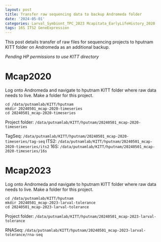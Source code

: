 ```yaml
---
layout: post
title: Transfer raw sequencing data to backup Andromeda folder 
date: '2024-05-01'
categories: Larval_Symbiont_TPC_2023 Mcapitata_EarlyLifeHistory_2020
tags: 16S ITS2 GeneExpression 
---
```


This post details transfer of raw files for sequencing projects to hputnam KITT folder on Andromeda as an additional backup.   


*Pending HP permissions to use KITT directory*  

# Mcap2020

Log onto Andromeda and navigate to hputnam KITT folder where raw data needs to live. Make a folder for this project.    

```
cd /data/putnamlab/KITT/hputnam
mkdir 20240501_mcap-2020-timeseries 
cd 20240501_mcap-2020-timeseries
```

Project folder: `/data/putnamlab/KITT/hputnam/20240501_mcap-2020-timeseries`

TagSeq: `/data/putnamlab/KITT/hputnam/20240501_mcap-2020-timeseries/tag-seq`
ITS2: `/data/putnamlab/KITT/hputnam/20240501_mcap-2020-timeseries/its2`
16S: `/data/putnamlab/KITT/hputnam/20240501_mcap-2020-timeseries/16s`



# Mcap2023

Log onto Andromeda and navigate to hputnam KITT folder where raw data needs to live. Make a folder for this project.    

```
cd /data/putnamlab/KITT/hputnam
mkdir 20240501_mcap-2023-larval-tolerance 
cd 20240501_mcap-2023-larval-tolerance
```

Project folder: `/data/putnamlab/KITT/hputnam/20240501_mcap-2023-larval-tolerance`

RNASeq: `/data/putnamlab/KITT/hputnam/20240501_mcap-2023-larval-tolerance/rna-seq`

